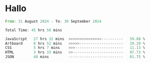 # Hallo
<!--START_SECTION:waka-->

```rust
From: 31 August 2024 - To: 30 September 2024

Total Time: 45 hrs 58 mins

JavaScript   27 hrs 32 mins  >>>>>>>>>>>>>>>----------   59.88 %
Artboard     8 hrs 52 mins   >>>>>--------------------   19.29 %
CSS          5 hrs 7 mins    >>>----------------------   11.13 %
HTML         3 hrs 33 mins   >>-----------------------   07.73 %
JSON         48 mins         -------------------------   01.75 %
```

<!--END_SECTION:waka-->
